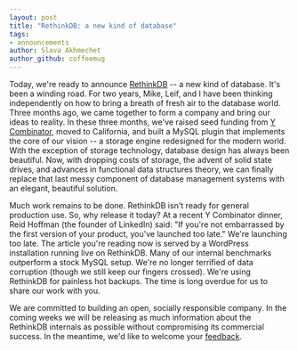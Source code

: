 ```yaml
---
layout: post
title: "RethinkDB: a new kind of database"
tags:
- announcements
author: Slava Akhmechet
author_github: coffeemug
--- 
```


Today, we're ready to announce [RethinkDB][] -- a new kind of database. It's
been a winding road. For two years, Mike, Leif, and I have been thinking
independently on how to bring a breath of fresh air to the database world.
Three months ago, we came together to form a company and bring our ideas to
reality. In these three months, we've raised seed funding from [Y
Combinator][], moved to California, and built a MySQL plugin that implements
the core of our vision -- a storage engine redesigned for the modern world.
With the exception of storage technology, database design has always been
beautiful. Now, with dropping costs of storage, the advent of solid state
drives, and advances in functional data structures theory, we can finally
replace that last messy component of database management systems with an
elegant, beautiful solution.
<!--more-->

[RethinkDB]: http://www.rethinkdb.com
[Y Combinator]: http://www.ycombinator.com

Much work remains to be done. RethinkDB isn't ready for general production use.
So, why release it today? At a recent Y Combinator dinner, Reid Hoffman (the
founder of LinkedIn) said: "If you're not embarrassed by the first version of
your product, you've launched too late." We're launching too late.  The article
you're reading now is served by a WordPress installation running live on
RethinkDB. Many of our internal benchmarks outperform a stock MySQL setup.
We're no longer terrified of data corruption (though we still keep our fingers
crossed). We're using RethinkDB for painless hot backups. The time is long
overdue for us to share our work with you.

We are committed to building an open, socially responsible company. In the
coming weeks we will be releasing as much information about the RethinkDB
internals as possible without compromising its commercial success. In the
meantime, we'd like to welcome your [feedback][].

[feedback]: mailto:info@rethinkdb.com

